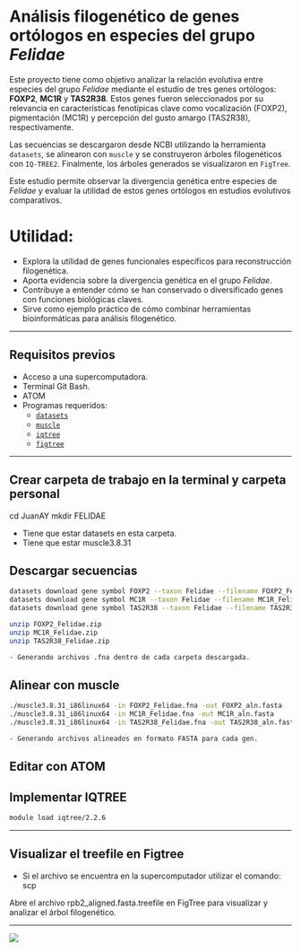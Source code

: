 # Análisis filogenético de genes ortólogos en especies del grupo *Felidae*

Este proyecto tiene como objetivo analizar la relación evolutiva entre especies del grupo *Felidae* mediante el estudio de tres genes ortólogos: **FOXP2**, **MC1R** y **TAS2R38**. Estos genes fueron seleccionados por su relevancia en características fenotípicas clave como vocalización (FOXP2), pigmentación (MC1R) y percepción del gusto amargo (TAS2R38), respectivamente.

Las secuencias se descargaron desde NCBI utilizando la herramienta `datasets`, se alinearon con `muscle` y se construyeron árboles filogenéticos con `IQ-TREE2`. Finalmente, los árboles generados se visualizaron en `FigTree`.

Este estudio permite observar la divergencia genética entre especies de *Felidae* y evaluar la utilidad de estos genes ortólogos en estudios evolutivos comparativos.

# Utilidad:
- Explora la utilidad de genes funcionales específicos para reconstrucción filogenética.
- Aporta evidencia sobre la divergencia genética en el grupo *Felidae*.
- Contribuye a entender cómo se han conservado o diversificado genes con funciones biológicas claves.
- Sirve como ejemplo práctico de cómo combinar herramientas bioinformáticas para análisis filogenético.

---

## Requisitos previos

- Acceso a una supercomputadora.
- Terminal Git Bash.
- ATOM
- Programas requeridos:
  - [`datasets`](https://www.ncbi.nlm.nih.gov/datasets/)
  - [`muscle`](https://www.drive5.com/muscle/)
  - [`iqtree`](http://www.iqtree.org/)
  - [`figtree`](http://tree.bio.ed.ac.uk/software/figtree/)

---

## Crear carpeta de trabajo en la terminal y carpeta personal

cd JuanAY
mkdir FELIDAE

- Tiene que estar datasets en esta carpeta.
- Tiene que estar muscle3.8.31

## Descargar secuencias

```bash
datasets download gene symbol FOXP2 --taxon Felidae --filename FOXP2_Felidae.zip
datasets download gene symbol MC1R --taxon Felidae --filename MC1R_Felidae.zip
datasets download gene symbol TAS2R38 --taxon Felidae --filename TAS2R38_Felidae.zip

unzip FOXP2_Felidae.zip
unzip MC1R_Felidae.zip
unzip TAS2R38_Felidae.zip

- Generando archivos .fna dentro de cada carpeta descargada.
```
## Alinear con muscle

```bash
./muscle3.8.31_i86linux64 -in FOXP2_Felidae.fna -out FOXP2_aln.fasta
./muscle3.8.31_i86linux64 -in MC1R_Felidae.fna -out MC1R_aln.fasta
./muscle3.8.31_i86linux64 -in TAS2R38_Felidae.fna -out TAS2R38_aln.fasta

- Generando archivos alineados en formato FASTA para cada gen.
```
## Editar con ATOM



## Implementar IQTREE

```bash
module load iqtree/2.2.6

```
---

## Visualizar el treefile en Figtree

- Si el archivo se encuentra en la supercomputador utilizar el comando: scp

Abre el archivo rpb2_aligned.fasta.treefile en FigTree para visualizar y analizar el árbol filogenético.

---

![](https://www.google.com/url?sa=i&url=https%3A%2F%2Fcommons.wikimedia.org%2Fwiki%2FFile%3AFelidae_-_Leptailurus_serval_%2528Serval%2529_%25288300229302%2529.jpg&psig=AOvVaw2bcjSqZyhEB5OlZ_v4cL3c&ust=1752800012610000&source=images&cd=vfe&opi=89978449&ved=0CBUQjRxqFwoTCMjxtYXXwo4DFQAAAAAdAAAAABAE)
